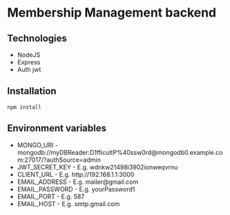 # Membership Management backend

## Technologies
<ul>
    <li>NodeJS</li>
    <li>Express</li>
    <li>Auth jwt</li>
</ul>

## Installation
```
npm install
```

## Environment variables
<ul>
    <li>MONGO_URI - mongodb://myDBReader:D1fficultP%40ssw0rd@mongodb0.example.com:27017/?authSource=admin</li>
    <li>JWT_SECRET_KEY - E.g. wdnkw21498i3902ionweqvrnu</li>
    <li>CLIENT_URL - E.g. http://192.168.1.1:3000</li>
    <li>EMAIL_ADDRESS - E.g. mailer@gmail.com</li>    
    <li>EMAIL_PASSWORD - E.g. yourPassword1</li>
    <li>EMAIL_PORT - E.g. 587</li>
    <li>EMAIL_HOST - E.g. smtp.gmail.com</li>
</ul>